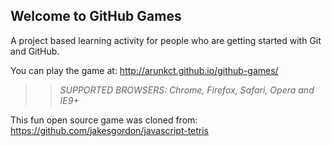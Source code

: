 ## Welcome to GitHub Games

A project based learning activity for people who are getting started with Git and GitHub.

You can play the game at: http://arunkct.github.io/github-games/

>> _*SUPPORTED BROWSERS*: Chrome, Firefox, Safari, Opera and IE9+_

This fun open source game was cloned from: https://github.com/jakesgordon/javascript-tetris
  
